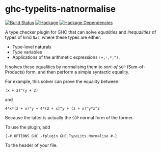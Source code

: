 # ghc-typelits-natnormalise

[![Build Status](https://secure.travis-ci.org/clash-lang/ghc-typelits-natnormalise.svg?branch=master)](http://travis-ci.org/clash-lang/ghc-typelits-natnormalise)
[![Hackage](https://img.shields.io/hackage/v/ghc-typelits-natnormalise.svg)](https://hackage.haskell.org/package/ghc-typelits-natnormalise)
[![Hackage Dependencies](https://img.shields.io/hackage-deps/v/ghc-typelits-natnormalise.svg?style=flat)](http://packdeps.haskellers.com/feed?needle=exact%3Aghc-typelits-natnormalise)

A type checker plugin for GHC that can solve _equalities_ and _inequalities_
of types of kind `Nat`, where these types are either:

* Type-level naturals
* Type variables
* Applications of the arithmetic expressions `(+,-,*,^)`.

It solves these equalities by normalising them to _sort-of_
`SOP` (Sum-of-Products) form, and then perform a
simple syntactic equality.

For example, this solver can prove the equality between:

```
(x + 2)^(y + 2)
```

and

```
4*x*(2 + x)^y + 4*(2 + x)^y + (2 + x)^y*x^2
```

Because the latter is actually the `SOP` normal form
of the former.

To use the plugin, add

```
{-# OPTIONS_GHC -fplugin GHC.TypeLits.Normalise #-}
```

To the header of your file.
